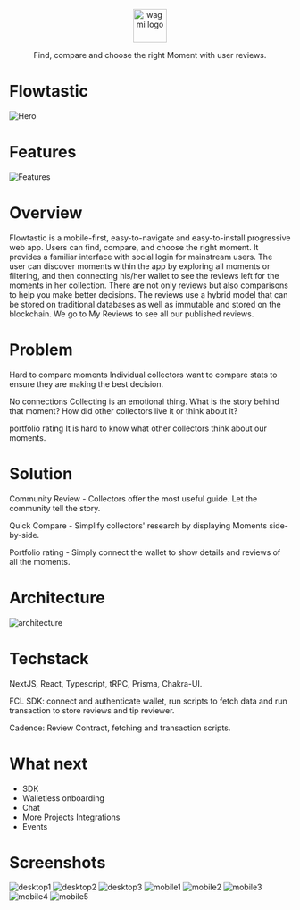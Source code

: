 
<p align="center">
  <picture>
    <source media="(prefers-color-scheme: dark)" srcset="https://user-images.githubusercontent.com/36173828/221953399-c1ac151a-63c3-4a65-a7f4-5b13b8d77b43.png">
    <img alt="wagmi logo" src="https://user-images.githubusercontent.com/36173828/221953399-c1ac151a-63c3-4a65-a7f4-5b13b8d77b43.png" width="auto" height="60">
  </picture>
</p>

<p align="center">
  Find, compare and choose the right Moment with user reviews.
<p>

# Flowtastic

![Hero](https://user-images.githubusercontent.com/36173828/221955288-83eb727c-c0f9-4043-8dae-4e84d6b0f0ec.png)

# Features

![Features](https://user-images.githubusercontent.com/36173828/221959301-856e999a-d137-44b5-b91f-7f05ca856725.png)

# Overview
Flowtastic is a mobile-first, easy-to-navigate and easy-to-install progressive web app. Users can find, compare, and choose the right moment. It provides a familiar interface with social login for mainstream users. The user can discover moments within the app by exploring all moments or filtering, and then connecting his/her wallet to see the reviews left for the moments in her collection. There are not only reviews but also comparisons to help you make better decisions. The reviews use a hybrid model that can be stored on traditional databases as well as immutable and stored on the blockchain. We go to My Reviews to see all our published reviews.

# Problem
Hard to compare moments
Individual collectors want to compare stats to ensure they are making the best decision.

No connections
Collecting is an emotional thing. 
What is the story behind that moment? How did other collectors live it or think about it?

portfolio rating
It is hard to know what other collectors think about our moments.

# Solution
Community Review - 
Collectors offer the most useful guide. Let the community tell the story.

Quick Compare - 
Simplify collectors' research by displaying Moments side-by-side.

Portfolio rating - 
Simply connect the wallet to show details and reviews of all the moments.

# Architecture
![architecture](https://user-images.githubusercontent.com/36173828/221844465-78fe847a-c9d5-4688-87c3-1e68cc7a9597.png)

# Techstack
NextJS, React, Typescript, tRPC, Prisma, Chakra-UI.

FCL SDK: connect and authenticate wallet, run scripts to fetch data and run transaction to store reviews and tip reviewer.

Cadence: Review Contract, fetching and transaction scripts.

# What next
- SDK
- Walletless onboarding
- Chat
- More Projects Integrations
- Events

# Screenshots
![desktop1](https://user-images.githubusercontent.com/36173828/221965225-869649ef-4e3d-448b-826c-8277dbe0f5a5.png)
![desktop2](https://user-images.githubusercontent.com/36173828/221965246-3fa32a95-9a05-4552-8605-92bf3833de82.png)
![desktop3](https://user-images.githubusercontent.com/36173828/221965337-f4f6f92f-3b32-47de-8741-cbcf67e173db.png)
![mobile1](https://user-images.githubusercontent.com/36173828/221965387-d182a255-60d7-49f5-aaba-cd136630f144.png)
![mobile2](https://user-images.githubusercontent.com/36173828/221965397-044eb23e-6236-4391-8efe-f430629ca8d0.png)
![mobile3](https://user-images.githubusercontent.com/36173828/221965501-05fb8898-2557-4255-955b-33cd284c4e6f.png)
![mobile4](https://user-images.githubusercontent.com/36173828/221965540-bda04733-80ea-4415-9687-9af8f740c104.png)
![mobile5](https://user-images.githubusercontent.com/36173828/221965548-800afa4a-b805-4154-b685-2246353aae73.png)


